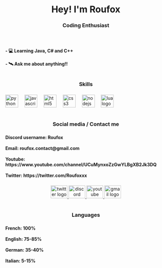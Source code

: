 <h1 align="center">Hey! I'm Roufox</h1>

###

<h3 align="center">Coding Enthusiast</h3>

###

<br clear="both">

<h4 align="left">- 💻 Learning Java, C# and C++<br><br>- 🛰️ Ask me about anything!!</h4>

###

<h1 align="left"></h1>

###

<h3 align="center">Skills</h3>

###

<div align="left">
  <img src="https://cdn.jsdelivr.net/gh/devicons/devicon/icons/python/python-original.svg" height="40" alt="python logo"  />
  <img width="12" />
  <img src="https://cdn.jsdelivr.net/gh/devicons/devicon/icons/javascript/javascript-plain.svg" height="40" alt="javascript logo"  />
  <img width="12" />
  <img src="https://cdn.jsdelivr.net/gh/devicons/devicon/icons/html5/html5-original.svg" height="40" alt="html5 logo"  />
  <img width="12" />
  <img src="https://cdn.jsdelivr.net/gh/devicons/devicon/icons/css3/css3-original.svg" height="40" alt="css3 logo"  />
  <img width="12" />
  <img src="https://cdn.jsdelivr.net/gh/devicons/devicon/icons/nodejs/nodejs-plain.svg" height="40" alt="nodejs logo"  />
  <img width="12" />
  <img src="https://cdn.jsdelivr.net/gh/devicons/devicon/icons/lua/lua-plain-wordmark.svg" height="40" alt="lua logo"  />
</div>

###

<h1 align="left"></h1>

###

<h3 align="center">Social media / Contact me</h3>

###

<h4 align="left">Discord username: Roufox<br><br>Email: roufox.contact@gmail.com<br><br>Youtube: https://www.youtube.com/channel/UCuMynxoZzGwYLBgXB2Jk3DQ<br><br>Twitter: https://twitter.com/Roufoxxx</h4>

###

<div align="center">
  <a href="https://mail.google.com/mail/?view=cm&fs=1&to=roufox.contact@gmail.com" target="_blank">
    <img src="https://raw.githubusercontent.com/maurodesouza/profile-readme-generator/master/src/assets/icons/social/twitter/default.svg" width="52" height="40" alt="twitter logo"  />
  </a>
  <a href="https://discordapp.com/users/790712104058617876" target="_blank">
    <img src="https://raw.githubusercontent.com/maurodesouza/profile-readme-generator/master/src/assets/icons/social/discord/default.svg" width="52" height="40" alt="discord logo"  />
  </a>
  <a href="https://www.youtube.com/channel/UCuMynxoZzGwYLBgXB2Jk3DQ" target="_blank">
    <img src="https://raw.githubusercontent.com/maurodesouza/profile-readme-generator/master/src/assets/icons/social/youtube/default.svg" width="52" height="40" alt="youtube logo"  />
  </a>
  <a href="https://mail.google.com/mail/?view=cm&fs=1&to=roufox.contact@gmail.com" target="_blank">
    <img src="https://raw.githubusercontent.com/maurodesouza/profile-readme-generator/master/src/assets/icons/social/gmail/default.svg" width="52" height="40" alt="gmail logo"  />
  </a>
</div>

###

<h1 align="left"></h1>

###

<h3 align="center">Languages</h3>

###

<h4 align="left">French: 100%<br><br>English: 75-85%<br><br>German: 35-40%<br><br>Italian: 5-15%</h4>

###

